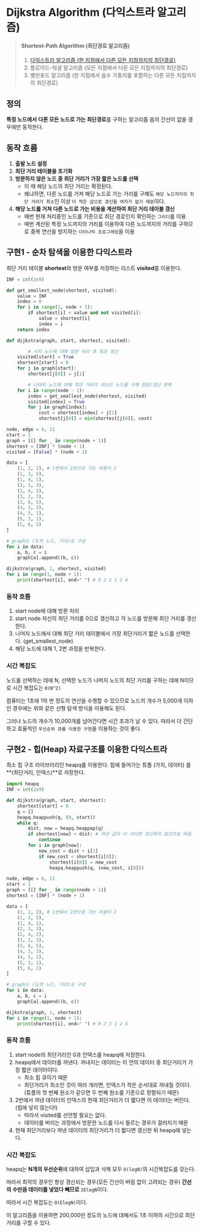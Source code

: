 # Dijkstra Algorithm (다익스트라 알고리즘)

> #### Shortest-Path Algorithm (최단경로 알고리즘)
>
> 1. [다익스트라 알고리즘 (한 지점에서 다른 모든 지점까지의 최단경로)](Dijkstra.md)
> 2. 플로이드-워셜 알고리즘 (모든 지점에서 다른 모든 지점까지의 최단경로)
> 3. 벨만포드 알고리즘 (한 지점에서 음수 가중치를 포함하는 다른 모든 지점까지의 최단경로)

## 정의

**특정 노드에서** **다른 모든 노드로 가는 최단경로**를 구하는 알고리즘 음의 간선이 없을 경우에만 동작한다.

## 동작 흐름

1. **출발 노드 설정**
2. **최단 거리 테이블을 초기화**
3. **방문하지 않은 노드 중 최단 거리가 가장 짧은 노드를 선택**
   * 이 때 해당 노드의 최단 거리는 확정된다.
   * 왜냐하면, 다른 노드를 거쳐 해당 노드로 가는 거리를 구해도 `해당 노드까지의 최단 거리가 최소`인 이상 `더 작은 값으로 갱신될 여지가 없기 때문`이다.
4. **해당 노드를 거쳐 다른 노드로 가는 비용을 계산하여 최단 거리 테이블 갱신**
   * 매번 현재 처리중인 노드를 기준으로 최단 경로인지 확인하는 `그리디`를 이용
   * 매번 계산된 특정 노드까지의 거리를 이용하여 다른 노드까지의 거리를 구하므로 중복 연산을 방지하는 `다이나믹 프로그래밍`을 이용



## 구현1 - 순차 탐색을 이용한 다익스트라

최단 거리 테이블 **shortest**와 방문 여부를 저장하는 리스트 **visited**를 이용한다.

```python
INF = int(1e9)

def get_smallest_node(shortest, visited):
    value = INF
    index = 0
    for i in range(1, node + 1):
        if shortest[i] < value and not visited[i]:
            value = shortest[i]
            index = i
    return index

def dijkstra(graph, start, shortest, visited):

		# 시작 노드에 대해 방문 처리 후 최초 갱신
    visited[start] = True
    shortest[start] = 0
    for j in graph[start]:
        shortest[j[0]] = j[1]

		# 나머지 노드에 대해 최단 거리가 최소인 노드를 구해 방문/갱신 반복
    for i in range(node - 1):
        index = get_smallest_node(shortest, visited)
        visited[index] = True
        for j in graph[index]:
            cost = shortest[index] + j[1]
            shortest[j[0]] = min(shortest[j[0]], cost)

node, edge = 6, 11
start = 1
graph = [[] for _ in range(node + 1)]
shortest = [INF] * (node + 1)
visited = [False] * (node + 1)

data = [
    (1, 2, 2), # 1번에서 2번으로 가는 비용이 2
    (1, 3, 5),
    (1, 4, 1),
    (2, 3, 3),
    (2, 4, 2),
    (3, 2, 3),
    (3, 6, 5),
    (4, 3, 3),
    (4, 5, 1),
    (5, 3, 1),
    (5, 6, 2)
]

# graph는 (도착 노드, 거리)로 구성
for i in data:
    a, b, c = i
    graph[a].append((b, c))

dijkstra(graph, 1, shortest, visited)
for i in range(1, node + 1):
    print(shortest[i], end=" ") # 0 2 3 1 2 4 
```

### 동작 흐름

1. start node에 대해 방문 처리
2. start node 자신의 최단 거리를 0으로 갱신하고 각 노드를 방문해 최단 거리를 갱신한다.
3. 나머지 노드에서 대해 최단 거리 테이블에서 가장 최단거리가 짧은 노드를 선택한다. (get\_smallest\_node)
4. 해당 노드에 대해 1, 2번 과정을 반복한다.

### 시간 복잡도

노드를 선택하는 데에 N, 선택한 노드가 나머지 노드의 최단 거리를 구하는 데에 N이므로 시간 복잡도는 `O(N^2)`

컴퓨터는 1초에 1억 번 정도의 연산을 수행할 수 있으므로 노드의 개수가 5,000개 이하인 경우에는 위와 같은 선형 탐색 방식을 이용해도 된다.

그러나 노드의 개수가 10,000개를 넘어간다면 시간 초과가 날 수 있다. 따라서 더 간단하고 효율적인 `우선순위 큐를 이용한 구현`을 이용하는 것이 좋다.



## 구현2 - 힙(Heap) 자료구조를 이용한 다익스트라

최소 힙 구조 라이브러리인 heapq를 이용한다. 힙에 들어가는 튜플 (가치, 데이터) 를 \*\*(최단거리, 인덱스)\*\*로 저장한다.

```python
import heapq
INF = int(1e9)

def dijkstra(graph, start, shortest):
    shortest[start] = 0
    q = []
    heapq.heappush(q, (0, start))
    while q:
        dist, now = heapq.heappop(q)
        if shortest[now] < dist: # 꺼낸 값이 더 크다면 갱신하지 않으므로 버림
            continue
        for i in graph[now]:
            new_cost = dist + i[1]
            if new_cost < shortest[i[0]]:
                shortest[i[0]] = new_cost
                heapq.heappush(q, (new_cost, i[0]))

node, edge = 6, 11
start = 1
graph = [[] for _ in range(node + 1)]
shortest = [INF] * (node + 1)

data = [
    (1, 2, 2), # 1번에서 2번으로 가는 비용이 2
    (1, 3, 5),
    (1, 4, 1),
    (2, 3, 3),
    (2, 4, 2),
    (3, 2, 3),
    (3, 6, 5),
    (4, 3, 3),
    (4, 5, 1),
    (5, 3, 1),
    (5, 6, 2)
]

# graph는 (도착 노드, 거리)로 구성
for i in data:
    a, b, c = i
    graph[a].append((b, c))

dijkstra(graph, 1, shortest)
for i in range(1, node + 1):
    print(shortest[i], end=" ") # 0 2 3 1 2 4 
```

### 동작 흐름

1. start node의 최단거리인 0과 인덱스를 heapq에 저장한다.
2. heapq에서 데이터를 꺼낸다. 꺼내지는 데이터는 이 안의 데이터 중 최단거리가 가장 짧은 데이터이다.
   * 최소 힙 큐이기 때문
   * 최단거리가 최소인 것이 여러 개라면, 인덱스가 작은 순서대로 꺼내질 것이다. (튜플의 첫 번째 원소가 같으면 두 번째 원소를 기준으로 정렬되기 때문)
3. 2번에서 꺼낸 데이터의 인덱스의 현재 최단거리가 더 짧다면 이 데이터는 버린다. (힙에 넣지 않는다!)
   * 따라서 visited를 선언할 필요는 없다.
   * 데이터를 버리는 과정에서 방문한 노드를 다시 들르는 경우가 걸러지기 때문
4. 현재 최단거리보다 꺼낸 데이터의 최단거리가 더 짧다면 갱신한 뒤 heapq에 넣는다.

### 시간 복잡도

heapq는 **N개의 우선순위**에 대하여 삽입과 삭제 모두 `O(logN)`의 시간복잡도를 갖는다.

따라서 최악의 경우인 항상 갱신되는 경우(모든 간선이 버림 없이 고려되는 경우) **간선의 수만큼 데이터를 넣었다 빼므로** `2ElogN`이다.

따라서 시간 복잡도는 `O(ElogN)`이다.

이 알고리즘을 이용하면 200,000만 정도의 노드에 대해서도 1초 이하의 시간으로 최단 거리를 구할 수 있다.

